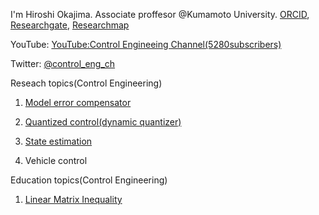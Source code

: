 I'm Hiroshi Okajima. Associate proffesor @Kumamoto University. [ORCID](https://orcid.org/0000-0001-7621-7482), [Researchgate](https://www.researchgate.net/profile/Hiroshi-Okajima), [Researchmap](https://researchmap.jp/read0203288?lang=en)

YouTube: [YouTube:Control Engineeing Channel(5280subscribers)](https://www.youtube.com/c/ControlEngineeringChannel/videos)

Twitter: [@control_eng_ch](https://twitter.com/control_eng_ch)

Reseach topics(Control Engineering)

 1. [Model error compensator](https://sites.google.com/view/hiroshi-okajima/model-error-compensator)

 2. [Quantized control(dynamic quantizer)](https://sites.google.com/view/hiroshi-okajima/dynamic-quantizer) 

 3. [State estimation](https://www.tandfonline.com/doi/full/10.1080/18824889.2021.1985702?src=recsys)

 4. Vehicle control

Education topics(Control Engineering)

 1. [Linear Matrix Inequality](https://sites.google.com/view/hiroshi-okajima/linear-matrix-inequality)
